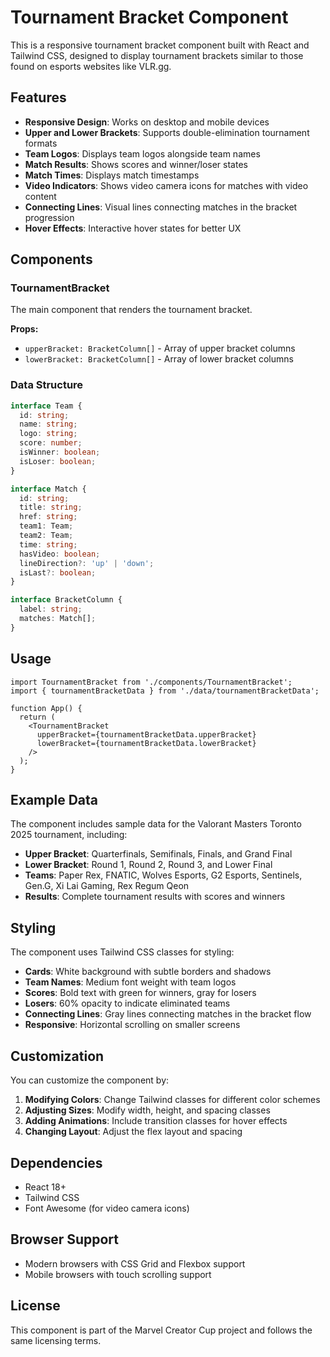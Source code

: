 # Tournament Bracket Component

This is a responsive tournament bracket component built with React and Tailwind CSS, designed to display tournament brackets similar to those found on esports websites like VLR.gg.

## Features

- **Responsive Design**: Works on desktop and mobile devices
- **Upper and Lower Brackets**: Supports double-elimination tournament formats
- **Team Logos**: Displays team logos alongside team names
- **Match Results**: Shows scores and winner/loser states
- **Match Times**: Displays match timestamps
- **Video Indicators**: Shows video camera icons for matches with video content
- **Connecting Lines**: Visual lines connecting matches in the bracket progression
- **Hover Effects**: Interactive hover states for better UX

## Components

### TournamentBracket
The main component that renders the tournament bracket.

**Props:**
- `upperBracket: BracketColumn[]` - Array of upper bracket columns
- `lowerBracket: BracketColumn[]` - Array of lower bracket columns

### Data Structure

```typescript
interface Team {
  id: string;
  name: string;
  logo: string;
  score: number;
  isWinner: boolean;
  isLoser: boolean;
}

interface Match {
  id: string;
  title: string;
  href: string;
  team1: Team;
  team2: Team;
  time: string;
  hasVideo: boolean;
  lineDirection?: 'up' | 'down';
  isLast?: boolean;
}

interface BracketColumn {
  label: string;
  matches: Match[];
}
```

## Usage

```tsx
import TournamentBracket from './components/TournamentBracket';
import { tournamentBracketData } from './data/tournamentBracketData';

function App() {
  return (
    <TournamentBracket 
      upperBracket={tournamentBracketData.upperBracket}
      lowerBracket={tournamentBracketData.lowerBracket}
    />
  );
}
```

## Example Data

The component includes sample data for the Valorant Masters Toronto 2025 tournament, including:

- **Upper Bracket**: Quarterfinals, Semifinals, Finals, and Grand Final
- **Lower Bracket**: Round 1, Round 2, Round 3, and Lower Final
- **Teams**: Paper Rex, FNATIC, Wolves Esports, G2 Esports, Sentinels, Gen.G, Xi Lai Gaming, Rex Regum Qeon
- **Results**: Complete tournament results with scores and winners

## Styling

The component uses Tailwind CSS classes for styling:

- **Cards**: White background with subtle borders and shadows
- **Team Names**: Medium font weight with team logos
- **Scores**: Bold text with green for winners, gray for losers
- **Losers**: 60% opacity to indicate eliminated teams
- **Connecting Lines**: Gray lines connecting matches in the bracket flow
- **Responsive**: Horizontal scrolling on smaller screens

## Customization

You can customize the component by:

1. **Modifying Colors**: Change Tailwind classes for different color schemes
2. **Adjusting Sizes**: Modify width, height, and spacing classes
3. **Adding Animations**: Include transition classes for hover effects
4. **Changing Layout**: Adjust the flex layout and spacing

## Dependencies

- React 18+
- Tailwind CSS
- Font Awesome (for video camera icons)

## Browser Support

- Modern browsers with CSS Grid and Flexbox support
- Mobile browsers with touch scrolling support

## License

This component is part of the Marvel Creator Cup project and follows the same licensing terms. 